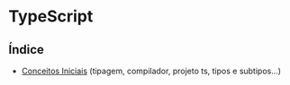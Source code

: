 # TypeScript

## Índice

- [Conceitos Iniciais](https://github.com/albertoscandido/TypeScript/tree/conceito-ts) (tipagem, compilador, projeto ts, tipos e subtipos...)
